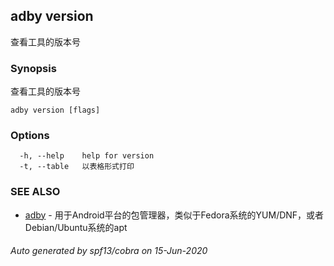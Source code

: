 ## adby version

查看工具的版本号

### Synopsis

查看工具的版本号

```
adby version [flags]
```

### Options

```
  -h, --help    help for version
  -t, --table   以表格形式打印
```

### SEE ALSO

* [adby](adby.md)	 - 用于Android平台的包管理器，类似于Fedora系统的YUM/DNF，或者Debian/Ubuntu系统的apt

###### Auto generated by spf13/cobra on 15-Jun-2020
